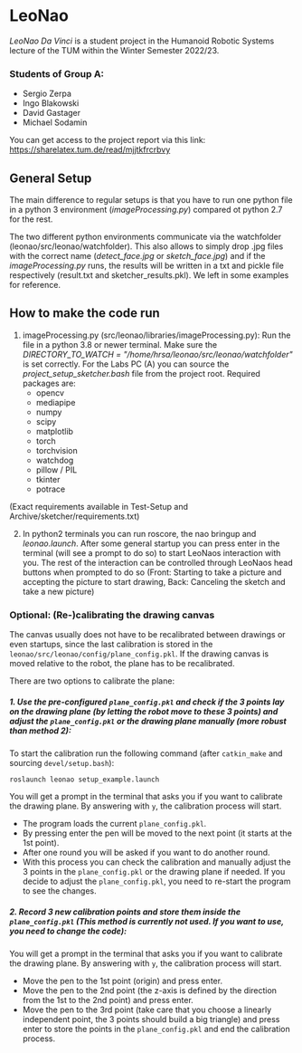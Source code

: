 # LeoNao
*LeoNao Da Vinci* is a student project in the Humanoid Robotic Systems lecture of the TUM within the Winter Semester 2022/23.

###  Students of Group A:
* Sergio Zerpa
* Ingo Blakowski
* David Gastager
* Michael Sodamin

You can get access to the project report via this link: https://sharelatex.tum.de/read/mjjtkfrcrbvy 

## General Setup

The main difference to regular setups is that you have to run one python file in a python 3 environment (*imageProcessing.py*) compared ot python 2.7 for the rest. 

The two different python environments communicate via the watchfolder (leonao/src/leonao/watchfolder). This also allows to simply drop .jpg files with the correct name (*detect_face.jpg* or *sketch_face.jpg*) and if the *imageProcessing.py* runs, the results will be written in a txt and pickle file respectively (result.txt and sketcher_results.pkl). We left in some examples for reference.

## How to make the code run

1. imageProcessing.py (src/leonao/libraries/imageProcessing.py): Run the file in a python 3.8 or newer terminal. Make sure the *DIRECTORY_TO_WATCH = "/home/hrsa/leonao/src/leonao/watchfolder"* is set correctly. 
For the Labs PC (A) you can source the *project_setup_sketcher.bash* file from the project root.
Required packages are:
    - opencv
    - mediapipe
    - numpy
    - scipy
    - matplotlib
    - torch
    - torchvision
    - watchdog
    - pillow / PIL
    - tkinter
    - potrace

(Exact requirements available in Test-Setup and Archive/sketcher/requirements.txt)

2. In python2 terminals you can run roscore, the nao bringup and *leonao.launch*. After some general startup you can press enter in the terminal (will see a prompt to do so) to start LeoNaos interaction with you. The rest of the interaction can be controlled through LeoNaos head buttons when prompted to do so (Front: Starting to take a picture and accepting the picture to start drawing, Back: Canceling the sketch and take a new picture)

### Optional: (Re-)calibrating the drawing canvas

The canvas usually does not have to be recalibrated between drawings or even startups, since the last calibration is stored in the `leonao/src/leonao/config/plane_config.pkl`. If the drawing canvas is moved relative to the robot, the plane has to be recalibrated. 

There are two options to calibrate the plane:
##### 1. Use the pre-configured `plane_config.pkl` and check if the 3 points lay on the drawing plane (by letting the robot move to these 3 points) and adjust the `plane_config.pkl` or the drawing plane manually (more robust than method 2):  
To start the calibration run the following command (after `catkin_make` and sourcing `devel/setup.bash`): 
```console
roslaunch leonao setup_example.launch
``` 
You will get a prompt in the terminal that asks you if you want to calibrate the drawing plane. By answering with `y`, the calibration process will start. 
- The program loads the current `plane_config.pkl`. 
- By pressing enter the pen will be moved to the next point (it starts at the 1st point).
- After one round you will be asked if you want to do another round.
- With this process you can check the calibration and manually adjust the 3 points in the `plane_config.pkl` or the drawing plane if needed. If you decide to adjust the `plane_config.pkl`, you need to re-start the program to see the changes. 

##### 2. Record 3 new calibration points and store them inside the `plane_config.pkl` (This method is currently not used. If you want to use, you need to change the code):
You will get a prompt in the terminal that asks you if you want to calibrate the drawing plane. By answering with `y`, the calibration process will start. 
- Move the pen to the 1st point (origin) and press enter. 
- Move the pen to the 2nd point (the z-axis is defined by the direction from the 1st to the 2nd point) and press enter.
- Move the pen to the 3rd point (take care that you choose a linearly independent point, the 3 points should build a big triangle) and press enter to store the points in the `plane_config.pkl` and end the calibration process.


